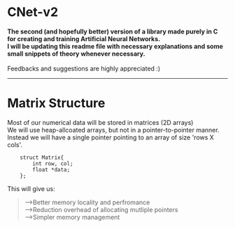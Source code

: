 # CNet-v2
<b>
The second (and hopefully better) version of a library made purely in C for creating and training Artificial Neural Networks.<br>
I will be updating this readme file with necessary explanations and some small snippets of theory whenever necessary.
</b>
<br><br>
Feedbacks and suggestions are highly appreciated :) <br>

<hr>

<h1>Matrix Structure</h1>
Most of our numerical data will be stored in matrices (2D arrays)<br>
We will use heap-allcoated arrays, but not in a pointer-to-pointer manner.<br>
Instead we will have a single pointer pointing to an array of size 'rows X cols'.<br>

```
	struct Matrix{
		int row, col;
		float *data;
	};
```

This will give us:<br>
> -->Better memory locality and perfromance<br>
> -->Reduction overhead of allocating mutliple pointers<br>
> -->Simpler memory management<br>
